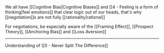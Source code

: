 We all have [[Cognitive Bias|Cognitive Biases]] and [[4 - Feeling is a form of thinking|feel emotions]] that clear logic out of our heads,  that's why [[negotiation]]s are not fully [[rationality|rational]]

For negotiations, be especially aware of the [[Framing Effect]], [[Prospect Theory]], [[Anchoring Bias]] and [[Loss Aversion]]

---

Understanding of [[0 - Never Split The Difference]]
